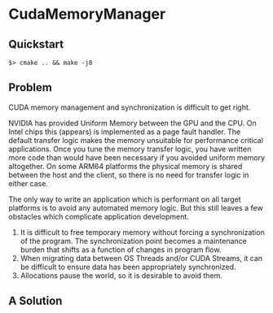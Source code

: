 # CudaMemoryManager

## Quickstart

```
$> cmake .. && make -j8
```

## Problem

CUDA memory management and synchronization is difficult to get right.

NVIDIA has provided Uniform Memory between the GPU and the CPU.  On Intel chips
this (appears) is implemented as a page fault handler.  The default transfer
logic makes the memory unsuitable for performance critical applications.  Once
you tune the memory transfer logic, you have written more code than would have
been necessary if you avoided uniform memory altogether.  On some ARM64
platforms the physical memory is shared between the host and the client, so
there is no need for transfer logic in either case.

The only way to write an application which is performant on all target platforms
is to avoid any automated memory logic.  But this still leaves a few obstacles
which complicate application development.

1.  It is difficult to free temporary memory without forcing a synchronization
    of the program.  The synchronization point becomes a maintenance burden that
    shifts as a function of changes in program flow.
2.  When migrating data between OS Threads and/or CUDA Streams, it can be
    difficult to ensure data has been appropriately synchronized.
3.  Allocations pause the world, so it is desirable to avoid them.

## A Solution


